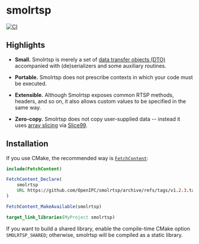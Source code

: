 # smolrtsp
[![CI](https://github.com/Hirrolot/smolrtsp/workflows/C/C++%20CI/badge.svg)](https://github.com/Hirrolot/smolrtsp/actions)

## Highlights

 - **Small.** Smolrtsp is merely a set of [data transfer objects (DTO)] accompanied with (de)serializers and some auxiliary routines.

 - **Portable.** Smolrtsp does not prescribe contexts in which your code must be executed.

 - **Extensible.** Although Smolrtsp exposes common RTSP methods, headers, and so on, it also allows custom values to be specified in the same way.

 - **Zero-copy.** Smolrtsp does not copy user-supplied data -- instead it uses [array slicing] via [Slice99].

[data transfer objects (DTO)]: https://en.wikipedia.org/wiki/Data_transfer_object
[array slicing]: https://en.wikipedia.org/wiki/Array_slicing
[Slice99]: https://github.com/Hirrolot/slice99

## Installation

If you use CMake, the recommended way is [`FetchContent`]:

[`FetchContent`]: https://cmake.org/cmake/help/latest/module/FetchContent.html

```cmake
include(FetchContent)

FetchContent_Declare(
    smolrtsp
    URL https://github.com/OpenIPC/smolrtsp/archive/refs/tags/v1.2.3.tar.gz # v1.2.3
)

FetchContent_MakeAvailable(smolrtsp)

target_link_libraries(MyProject smolrtsp)
```

If you want to build a shared library, enable the compile-time CMake option `SMOLRTSP_SHARED`; otherwise, smolrtsp will be compiled as a static library.
